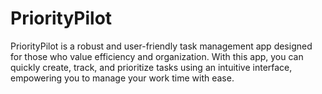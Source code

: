 # PriorityPilot
PriorityPilot is a robust and user-friendly task management app designed for those who value efficiency and organization. With this app, you can quickly create, track, and prioritize tasks using an intuitive interface, empowering you to manage your work time with ease.
